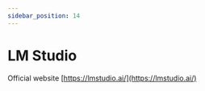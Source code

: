 ```yaml
---
sidebar_position: 14
---
```


# LM Studio
Official website [https://lmstudio.ai/](https://lmstudio.ai/)


